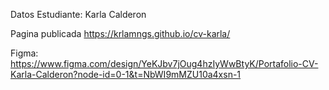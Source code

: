 Datos Estudiante: Karla Calderon

Pagina publicada https://krlamngs.github.io/cv-karla/

Figma: https://www.figma.com/design/YeKJbv7jOug4hzIyWwBtyK/Portafolio-CV-Karla-Calderon?node-id=0-1&t=NbWI9mMZU10a4xsn-1
